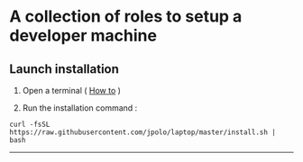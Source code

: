 # A collection of roles to setup a developer machine

## Launch installation

1. Open a terminal ( [How to](https://www.wikihow.com/Open-a-Terminal-Window-in-Mac) )

2. Run the installation command :

```shell
curl -fsSL https://raw.githubusercontent.com/jpolo/laptop/master/install.sh | bash
```

------------------
